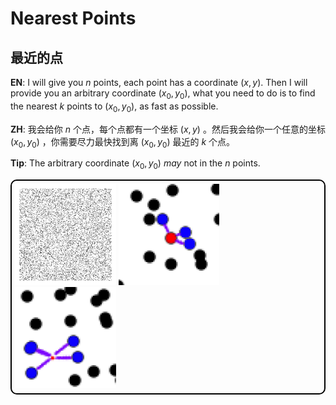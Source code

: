 # Nearest Points

## 最近的点

**EN**: I will give you $n$ points, each point has a coordinate $(x, y)$. Then I will provide you an arbitrary coordinate $(x_0, y_0)$, what you need to do is to find the nearest $k$ points to $(x_0, y_0)$, as fast as possible.

**ZH**: 我会给你 $n$ 个点，每个点都有一个坐标 $(x, y)$ 。然后我会给你一个任意的坐标 $(x_0, y_0)$ ，你需要尽力最快找到离 $(x_0, y_0)$ 最近的 $k$ 个点。

**Tip**: The arbitrary coordinate $(x_0, y_0)$ *may* not in the $n$ points.

<div style="border: 2px solid black; border-radius: 10px; padding: 5px">
<img width="33%" src="./imgs/nearest_points_0.webp">
<img width="33%" src="./imgs/nearest_points_1.webp">
<img width="33%" src="./imgs/nearest_points_2.webp">
</div>

